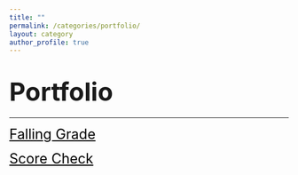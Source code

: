 ```yaml
---
title: ""
permalink: /categories/portfolio/
layout: category
author_profile: true
---
```


# <span style="font-size: 45px">Portfolio</span>

***

<a href="https://nam-ki-bok.github.io/fallinggrade/Falling_Grade_README/" style="font-size: 25px; color: black;">Falling Grade</a>

<a href="https://nam-ki-bok.github.io/categories/ScoreCheck/" style="color: black; font-size: 25px">Score Check</a>

